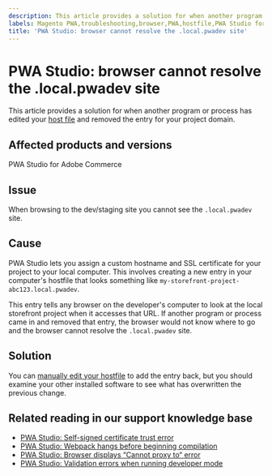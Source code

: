 ```yaml
---
description: This article provides a solution for when another program or process has edited your host file) and removed the entry for your project domain.
labels: Magento PWA,troubleshooting,browser,PWA,hostfile,PWA Studio for Adobe Commerce
title: 'PWA Studio: browser cannot resolve the .local.pwadev site'
---
```


# PWA Studio: browser cannot resolve the .local.pwadev site

This article provides a solution for when another program or process has edited your [host file](https://en.wikipedia.org/wiki/Hosts_(file)) and removed the entry for your project domain.

## Affected products and versions

PWA Studio for Adobe Commerce

## Issue

When browsing to the dev/staging site you cannot see the `.local.pwadev` site.

## Cause

PWA Studio lets you assign a custom hostname and SSL certificate for your project to your local computer. This involves creating a new entry in your computer's hostfile that looks something like `my-storefront-project-abc123.local.pwadev`.

This entry tells any browser on the developer's computer to look at the local storefront project when it accesses that URL. If another program or process came in and removed that entry, the browser would not know where to go and the browser cannot resolve the `.local.pwadev` site.

## Solution

You can [manually edit your hostfile](https://support.rackspace.com/how-to/modify-your-hosts-file/) to add the entry back, but you should examine your other installed software to see what has overwritten the previous change.

## Related reading in our support knowledge base

* [PWA Studio: Self-signed certificate trust error](https://support.magento.com/hc/en-us/articles/360038973172)
* [PWA Studio: Webpack hangs before beginning compilation](https://support.magento.com/hc/en-us/articles/360039475011)
* [PWA Studio: Browser displays “Cannot proxy to“ error](https://support.magento.com/hc/en-us/articles/360036581232)
* [PWA Studio: Validation errors when running developer mode](https://support.magento.com/hc/en-us/articles/360036928811)